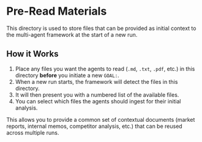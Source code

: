 # Pre-Read Materials

This directory is used to store files that can be provided as initial context to the multi-agent framework at the start of a new run.

## How it Works

1.  Place any files you want the agents to read (`.md`, `.txt`, `.pdf`, etc.) in this directory **before** you initiate a new `GOAL:`.
2.  When a new run starts, the framework will detect the files in this directory.
3.  It will then present you with a numbered list of the available files.
4.  You can select which files the agents should ingest for their initial analysis.

This allows you to provide a common set of contextual documents (market reports, internal memos, competitor analysis, etc.) that can be reused across multiple runs.
